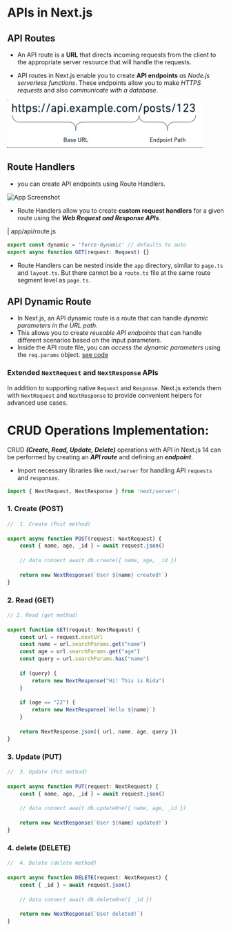 # APIs in Next.js

## API Routes 
* An API route is a **URL** that directs incoming requests from the client to the appropriate server resource that will handle the requests.

* API routes in Next.js enable you to create **API endpoints** *as Node.js serverless functions*. These endpoints allow you to make *HTTPS requests* and also *communicate with a database*.

![App Screenshot](/step17_api/public/api_3.png)

## Route Handlers
* you can create API endpoints using Route Handlers.

![App Screenshot](/step17_api/public/api_4.avif)

* Route Handlers allow you to create **custom request handlers** for a given route using the ***Web Request and Response APIs***.

| app/api/route.js
``` typescript
export const dynamic = 'force-dynamic' // defaults to auto
export async function GET(request: Request) {}
```

* Route Handlers can be nested inside the `app` directory, similar to `page.ts` and `layout.ts`. But there cannot be a `route.ts` file at the same route segment level as `page.ts`.

## API Dynamic Route
* In Next.js, an API dynamic route is a route that can handle *dynamic parameters in the URL path*.
* This allows you to create *reusable API endpoints* that can handle different scenarios based on the input parameters.
* Inside the API route file, you can *access the dynamic parameters* using the `req.params` object.
[see code](/step17_api/01_api-crud-operations/src/app/api/[id]/route.ts)

### Extended `NextRequest` and `NextResponse` APIs
In addition to supporting native `Request` and `Response`. Next.js extends them with `NextRequest` and `NextResponse` to provide convenient helpers for advanced use cases.

# CRUD Operations Implementation:
CRUD ***(Create, Read, Update, Delete)*** operations with API in Next.js 14 can be performed by creating an ***API route*** and defining an ***endpoint***.

* Import necessary libraries like `next/server` for handling API `requests` and `responses`.

```typescript
import { NextRequest, NextResponse } from 'next/server';
```

### 1. Create (POST)

```typescript
//  1. Create (Post method)

export async function POST(request: NextRequest) {
    const { name, age, _id } = await request.json()

    // data connect await db.create({ name, age, _id })

    return new NextResponse(`User ${name} created!`)
}
```

### 2. Read (GET)

```typescript
// 2. Read (get method)

export function GET(request: NextRequest) {
    const url = request.nextUrl
    const name = url.searchParams.get("name")
    const age = url.searchParams.get("age")
    const query = url.searchParams.has("name")

    if (query) {
        return new NextResponse("Hi! This is Rida")
    }

    if (age == "22") {
        return new NextResponse(`Hello ${name}`)
    }

    return NextResponse.json({ url, name, age, query })
}
```

### 3. Update (PUT)

```typescript
//  3. Update (Put method)

export async function PUT(request: NextRequest) {
    const { name, age, _id } = await request.json()

    // data connect await db.updateOne({ name, age, _id })

    return new NextResponse(`User ${name} updated!`)
}
```

### 4. delete (DELETE)

```typescript
//  4. Delete (delete method)

export async function DELETE(request: NextRequest) {
    const { _id } = await request.json()

    // data connect await db.deleteOne({ _id })

    return new NextResponse(`User deleted!`)
}
```